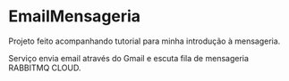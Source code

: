 # EmailMensageria

Projeto feito acompanhando tutorial para minha introdução à mensageria.

Serviço envia email através do Gmail e escuta fila de mensageria RABBITMQ CLOUD.

